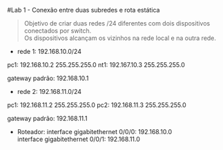 #Lab 1 - Conexão entre duas subredes e rota estática

> Objetivo de criar duas redes /24 diferentes com dois dispositivos conectados por switch.  
Os dispositivos alcançam os vizinhos na rede local e na outra rede.  

- rede 1:
192.168.10.0/24

pc1: 192.168.10.2 255.255.255.0
nt1: 192.167.10.3 255.255.255.0

gateway padrão: 192.168.10.1

- rede 2:
192.168.11.0/24

pc1: 192.168.11.2 255.255.255.0
pc2: 192.168.11.3 255.255.255.0

gateway padrão: 192.168.11.1

- Roteador:
interface gigabitethernet 0/0/0: 192.168.10.0  
interface gigabitethernet 0/0/1: 192.168.11.0  

